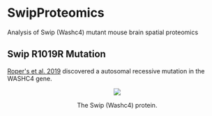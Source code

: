 # SwipProteomics

Analysis of Swip (Washc4) mutant mouse brain spatial proteomics

## Swip R1019R Mutation
[Roper's et al. 2019](./refs/Ropers_2011.pdf) discovered a autosomal recessive
mutation in the WASHC4 gene. 

<p align="center">
  <img src="./models/Swip.gif" />
</p>
<p align="center">The Swip (Washc4) protein.<p align="center">
